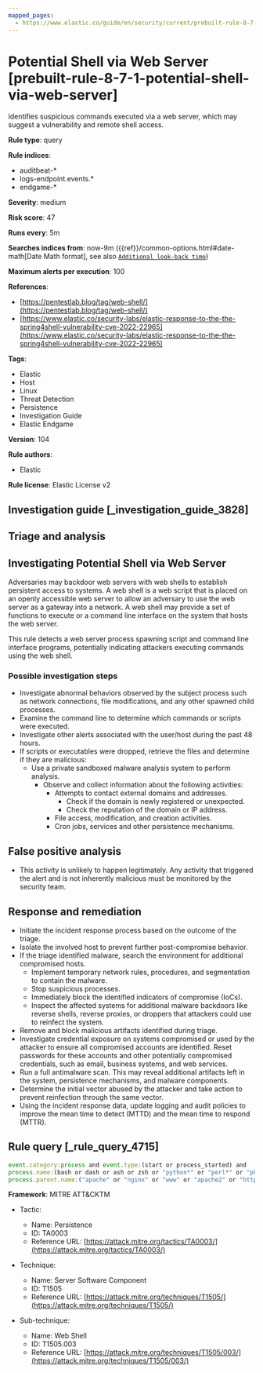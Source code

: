 ```yaml
---
mapped_pages:
  - https://www.elastic.co/guide/en/security/current/prebuilt-rule-8-7-1-potential-shell-via-web-server.html
---
```


# Potential Shell via Web Server [prebuilt-rule-8-7-1-potential-shell-via-web-server]

Identifies suspicious commands executed via a web server, which may suggest a vulnerability and remote shell access.

**Rule type**: query

**Rule indices**:

* auditbeat-*
* logs-endpoint.events.*
* endgame-*

**Severity**: medium

**Risk score**: 47

**Runs every**: 5m

**Searches indices from**: now-9m ({{ref}}/common-options.html#date-math[Date Math format], see also [`Additional look-back time`](docs-content://solutions/security/detect-and-alert/create-detection-rule.md#rule-schedule))

**Maximum alerts per execution**: 100

**References**:

* [https://pentestlab.blog/tag/web-shell/](https://pentestlab.blog/tag/web-shell/)
* [https://www.elastic.co/security-labs/elastic-response-to-the-the-spring4shell-vulnerability-cve-2022-22965](https://www.elastic.co/security-labs/elastic-response-to-the-the-spring4shell-vulnerability-cve-2022-22965)

**Tags**:

* Elastic
* Host
* Linux
* Threat Detection
* Persistence
* Investigation Guide
* Elastic Endgame

**Version**: 104

**Rule authors**:

* Elastic

**Rule license**: Elastic License v2

## Investigation guide [_investigation_guide_3828]

## Triage and analysis

## Investigating Potential Shell via Web Server

Adversaries may backdoor web servers with web shells to establish persistent access to systems. A web shell is a web script that is placed on an openly accessible web server to allow an adversary to use the web server as a gateway into a network. A web shell may provide a set of functions to execute or a command line interface on the system that hosts the web server.

This rule detects a web server process spawning script and command line interface programs, potentially indicating attackers executing commands using the web shell.

### Possible investigation steps

- Investigate abnormal behaviors observed by the subject process such as network connections, file modifications, and
any other spawned child processes.
- Examine the command line to determine which commands or scripts were executed.
- Investigate other alerts associated with the user/host during the past 48 hours.
- If scripts or executables were dropped, retrieve the files and determine if they are malicious:
  - Use a private sandboxed malware analysis system to perform analysis.
    - Observe and collect information about the following activities:
      - Attempts to contact external domains and addresses.
        - Check if the domain is newly registered or unexpected.
        - Check the reputation of the domain or IP address.
      - File access, modification, and creation activities.
      - Cron jobs, services and other persistence mechanisms.

## False positive analysis

- This activity is unlikely to happen legitimately. Any activity that triggered the alert and is not inherently malicious must be monitored by the security team.

## Response and remediation

- Initiate the incident response process based on the outcome of the triage.
- Isolate the involved host to prevent further post-compromise behavior.
- If the triage identified malware, search the environment for additional compromised hosts.
  - Implement temporary network rules, procedures, and segmentation to contain the malware.
  - Stop suspicious processes.
  - Immediately block the identified indicators of compromise (IoCs).
  - Inspect the affected systems for additional malware backdoors like reverse shells, reverse proxies, or droppers that attackers could use to reinfect the system.
- Remove and block malicious artifacts identified during triage.
- Investigate credential exposure on systems compromised or used by the attacker to ensure all compromised accounts are identified. Reset passwords for these accounts and other potentially compromised credentials, such as email, business systems, and web services.
- Run a full antimalware scan. This may reveal additional artifacts left in the system, persistence mechanisms, and malware components.
- Determine the initial vector abused by the attacker and take action to prevent reinfection through the same vector.
- Using the incident response data, update logging and audit policies to improve the mean time to detect (MTTD) and the mean time to respond (MTTR).

## Rule query [_rule_query_4715]

```js
event.category:process and event.type:(start or process_started) and
process.name:(bash or dash or ash or zsh or "python*" or "perl*" or "php*") and
process.parent.name:("apache" or "nginx" or "www" or "apache2" or "httpd" or "www-data")
```

**Framework**: MITRE ATT&CKTM

* Tactic:

    * Name: Persistence
    * ID: TA0003
    * Reference URL: [https://attack.mitre.org/tactics/TA0003/](https://attack.mitre.org/tactics/TA0003/)

* Technique:

    * Name: Server Software Component
    * ID: T1505
    * Reference URL: [https://attack.mitre.org/techniques/T1505/](https://attack.mitre.org/techniques/T1505/)

* Sub-technique:

    * Name: Web Shell
    * ID: T1505.003
    * Reference URL: [https://attack.mitre.org/techniques/T1505/003/](https://attack.mitre.org/techniques/T1505/003/)



